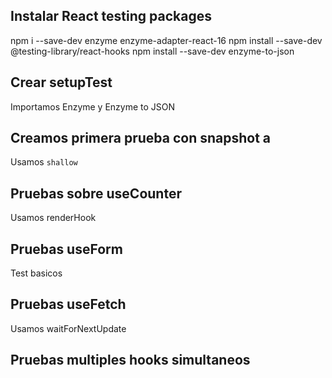 
## Instalar React testing packages
npm i --save-dev enzyme enzyme-adapter-react-16
npm install --save-dev @testing-library/react-hooks
npm install --save-dev enzyme-to-json


## Crear setupTest 
Importamos Enzyme y Enzyme to JSON


## Creamos primera prueba con snapshot a <HookApp/>

Usamos ``` shallow ```


## Pruebas sobre useCounter
Usamos renderHook

## Pruebas useForm
Test basicos

## Pruebas useFetch
Usamos waitForNextUpdate

## Pruebas multiples hooks simultaneos



